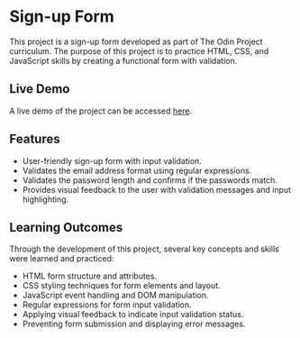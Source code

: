 # Sign-up Form

This project is a sign-up form developed as part of The Odin Project curriculum. The purpose of this project is to practice HTML, CSS, and JavaScript skills by creating a functional form with validation.

## Live Demo

A live demo of the project can be accessed [here](https://denispianelli.github.io/sign-up-form/).

## Features

- User-friendly sign-up form with input validation.
- Validates the email address format using regular expressions.
- Validates the password length and confirms if the passwords match.
- Provides visual feedback to the user with validation messages and input highlighting.

## Learning Outcomes

Through the development of this project, several key concepts and skills were learned and practiced:

- HTML form structure and attributes.
- CSS styling techniques for form elements and layout.
- JavaScript event handling and DOM manipulation.
- Regular expressions for form input validation.
- Applying visual feedback to indicate input validation status.
- Preventing form submission and displaying error messages.

